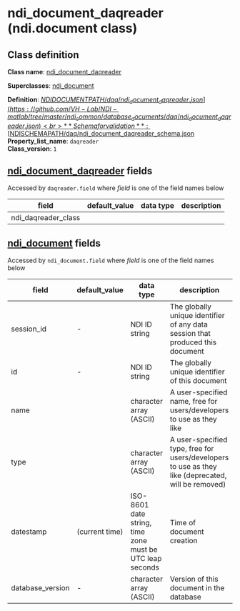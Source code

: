 # ndi_document_daqreader (ndi.document class)

## Class definition

**Class name**: [ndi_document_daqreader](ndi_document_daqreader.md)

**Superclasses**: [ndi_document](../ndi_document.md)

**Definition**: [$NDIDOCUMENTPATH/daq/ndi_document_daqreader.json](https://github.com/VH-Lab/NDI-matlab/tree/master/ndi_common/database_documents/daq/ndi_document_daqreader.json)<br>
**Schema for validation**: [$NDISCHEMAPATH/daq/ndi_document_daqreader_schema.json](https://github.com/VH-Lab/NDI-matlab/tree/master/ndi_common/schema_documents/daq/ndi_document_daqreader_schema.json)<br>
**Property_list_name**: `daqreader`<br>
**Class_version**: `1`<br>


## [ndi_document_daqreader](ndi_document_daqreader.md) fields

Accessed by `daqreader.field` where *field* is one of the field names below

| field | default_value | data type | description |
| --- | --- | --- | --- |
| ndi_daqreader_class |  |  |  |


## [ndi_document](../ndi_document.md) fields

Accessed by `ndi_document.field` where *field* is one of the field names below

| field | default_value | data type | description |
| --- | --- | --- | --- |
| session_id | - | NDI ID string | The globally unique identifier of any data session that produced this document |
| id | - | NDI ID string | The globally unique identifier of this document |
| name |  | character array (ASCII) | A user-specified name, free for users/developers to use as they like |
| type |  | character array (ASCII) | A user-specified type, free for users/developers to use as they like (deprecated, will be removed) |
| datestamp | (current time) | ISO-8601 date string, time zone must be UTC leap seconds | Time of document creation |
| database_version | - | character array (ASCII) | Version of this document in the database |


